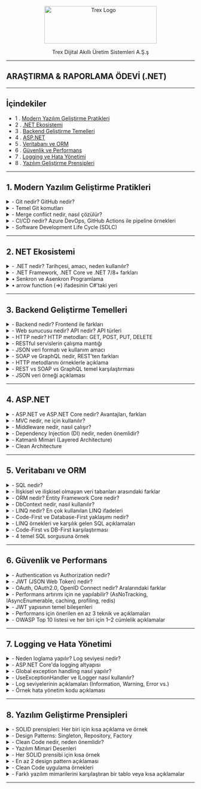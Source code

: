 <p align="center">
<a href="https://trex.com.tr/en/">
<img src="https://trex.com.tr/assets/img/logo.png"
alt="Trex Logo"
width="300" height="100">
</a>

</p>
<p align="center">
Trex Dijital Akıllı Üretim Sistemleri A.Ş.ş
</p>

***
## ARAŞTIRMA & RAPORLAMA ÖDEVİ (.NET)
***
## İçindekiler
- 1 . [Modern Yazılım Geliştirme Pratikleri](#1-modern-yazılım-geliştirme-pratikleri)
- 2 . [.NET Ekosistemi](#2-net-ekosistemi)
- 3 . [Backend Geliştirme Temelleri](#3-backend-geliştirme-temelleri)
- 4 . [ASP.NET](#4-aspnet)
- 5 . [Veritabanı ve ORM](#5-veritabanı-ve-orm)
- 6 . [Güvenlik ve Performans](#6-güvenlik-ve-performans)
- 7 . [Logging ve Hata Yönetimi](#7-logging-ve-hata-yönetimi)
- 8 . [Yazılım Geliştirme Prensipleri](#8-yazılım-geliştirme-prensipleri)
***
<a id="1-modern-yazılım-geliştirme-pratikleri"></a>
## 1. Modern Yazılım Geliştirme Pratikleri 
<details>
<summary>- Git nedir? GitHub nedir?</summary>
     Git, yazılım projelerindeki tüm değişiklikleri kaydedip yönetmeye yarayan bir versiyon kontrol sistemi iken; GitHub, bu Git projelerini internet üzerinde depolamayı, paylaşmayı ve işbirliği yapmayı sağlayan bulut tabanlı bir platformdur.
 	</details>
<details><summary>- Temel Git komutları</summary>

`git init` → Yeni bir Git deposu (proje) başlatır.

`git clone [url]` →  Var olan bir uzak (remote) depoyu bilgisayarına kopyalar.

`git add [dosya]` → Dosyayı bir sonraki commit için hazırlık alanına (staging area) ekler.

`git commit -m "mesaj"` → Hazırlanan değişiklikleri kalıcı olarak kaydeder.

`git push` → Yerel (local) commitleri GitHub gibi uzak depoya gönderir.

`git pull` → Uzak depodaki son değişiklikleri bilgisayarına indirip birleştirir.

`git branch [isim]` → Yeni bir dal (branch) oluşturur.

`git merge [isim]` → Belirtilen dalı (branch) aktif dal ile birleştirir.

</details>
<details><summary>-	Merge conflict nedir, nasıl çözülür?</summary>

* Merge conflict, iki branch'ın 'merge'lenirken bir dosyanın aynı yerinde farklı değişiklikler yapılmış olmasından kaynaklanan 'merge'lenememe durumudur. Git, aynı yerde birbirinden farklı iki değişikliği nasıl ele alması gerektiğini bilemez ve hata verir. Dosyada çakışan bölge(ler),
    * `<<<<<<<HEAD` ve `=======`
* arasında gösterilir. Bu kısımda hangi versiyonun kabul edileceği yazılımcı tarafından manuel şekilde belirlenir ve ancak böyle 'merge' işlemi gerçekleşebilir.

</details>


</details>
<details><summary>-	CI/CD nedir? Azure DevOps, GitHub Actions ile pipeline örnekleri</summary>     

**- CI (Continuous Integration / Sürekli Entegrasyon)**:** Geliştirilen kodun otomatik olarak test edikmesidir , hatanın daha kolay anlaşılmasını sağlar.

**- CD (Continuous Delivery / Deployment / Sürekli Teslimat / Dağıtım):** Bir kod geliştirilirken yayınlanmasını sağlar. Yeni sürümleri daha hızlı yayınlanmasını sağlar.

</details>

<details><summary>-	Software Development Life Cycle (SDLC)</summary> 

 **-Yazılım Geliştirme Yaşam Döngüsü (SDLC)**: Bir yazılım fikirden gerçeğe geçişine kadar geçen süredir.

**o	Aşamalar**
1. Planlama:	Projenin amacı, kapsamı, zaman ve maliyet tahminleri yapılır.
2. Analiz:	Gereksinimler toplanır, sistem gereksinimleri belirlenir (ne yapılacak?).
3. Geliştirme:	Yazılım tasarlanır ve kodlanır.
4. Test:	Yazılım hatalara karşı test edilir, doğruluk ve kalite kontrolü yapılır.
5. Dağıtım:	Testleri geçen ürün üretim ortamına (kullanıcılara) sunulur.
6. Bakım:	Canlı sistemde hata düzeltme, iyileştirme ve güncellemeler yapılır.

**o	Agile/Scrum/Kanban metodolojileri**

 * Agile: Yazılımı küçük parçalara bölerek , hızlı ve esnek şekilde geliştirmeyi amaçlayan yaklaşım.

 * Scrum: Agile içinde, işleri sabit süreli sprint’lere (kısa süreli çalışma periyodu) ayırarak ekip çalışmasını yöneten bir çerçeve.

 * Kanban: İşlerin görsel bir panoda sürekli akışla yönetildiği, esnek bir Agile yöntemi.

</details>

***

## 2. NET Ekosistemi

<details><summary>-	.NET nedir? Tarihçesi, amacı, neden kullanılır?</summary>
     
**- .NET** microsoft tarafından geliştirilen bir yazılım geliştirme platformudur.2002 yılında piyasaya sürülmüştür . Amacı farklı yazılım dillerini bir araya getirerek yazılım geliştirmeyi kolaylaştırmaktır.Web , masaüstü ve mobil uygulamalar gibi çeşitli alanlarda kullanlıabilir.

</details>

<details><summary>-	.NET Framework, .NET Core ve .NET 7/8+ farkları</summary>
     
|Özellik             | .NET Framework | .NET Core             | .NET                  |
|--------------------|----------------|-----------------------|-----------------------|
|Platform            |Windows         |Windows, Linux, macOS  |Windows, Linux, macOS  |
|Açık Kaynak         |Hayır           |Evet                   |Evet                   |
|Performans          |Orta            |Yüksek                 |Çok Yüksek             |
|Modülerlik          |Monolitik       |Modüler                |Modüler                |
|Güncelleme Desteği  |Sınırlı         |Aktif                  |Sürekli                |
|Microservis Desteği |Zayıf           |Güçlü                  |Güçlü                  |
|Bulut Uygulamları   |Kısıtlı         |Uygun                  |Uygun                  |
|Modern API Desteği  |Kısıtlı         |Geniş                  |Geniş                  |
</details>

<details><summary>•	Senkron ve Asenkron Programlama</summary>

**Senkron Programlama:** İşlemler sırasıyla gerçekleşir. Genllikle daha basit ve anlaşılırdır ancak uzun süren işlemlerde kullanıcı deneyimini olumsuz etkileyebilir.

**Asenkron Programlama:** İşlemler aynı anda veya birbirinden bağımsız çalışabilir.Uzun süren işlemler arka planda yürütülürken kullanıcı arayüzü yanıt vermeye devam eder.

- **Anahtar Kavramlar:**
`async` : Bir metodun asenkron olduğunu belirtir , bu metod `await` ile çağırabilir.
`await` : Asenkron bir işlemin tamamlanmasını beklerken kontrolü çağıran metoda geri verir.
`Task` : .NET'te asenkron işlemleri temsil eden bir türdür. Bir işlemin gelecekte tamamlanacağını ifade eder. Örneğin, bir dosya okuma işlemi `Task<string>` dönebilir. `Task nesnesi`, işlem tamamlandığında sonucu sağlar.

</details>
<details><summary>• arrow function (=>) ifadesinin C#’taki yeri</summary>

   C# dilinde `=>` operatörü, lambda ifadelerini tanımlamak için kullanılır. Lambda ifadeleri, isimsiz metodlar oluşturmak için kullanılır ve genellikle kısa, tek satırlık işlemler için tercih edilir.

   `=>` operatörü kullanarak girilen değerin karesini alma, örnek kod:
   
`
Console.Write("Bir sayı girin: ");
int x = Convert.ToInt32(Console.ReadLine());
Func<int, int> kareAl = x => x * x;
Console.WriteLine($"{x} sayısının karesi: {kareAl(x)}");
`

</details>

***
## 3. Backend Geliştirme Temelleri

<details><summary>-	Backend nedir? Frontend ile farkları</summary>

* __Frontend Nedir?__

   Frontend, kullanıcının doğrudan etkileşimde bulunduğu web sitesinin görsel ve işlevsel yüzüdür.

   * __Kapsadığı Teknolojiler__:

     -HTML – Sayfa iskeleti

     -CSS – Stil ve düzen

     -JavaScript – Dinamik etkileşimler


* __Backend Nedir?__

Backend, sistemin sunucu tarafında çalışan, kullanıcının görmediği ama tüm işlevselliği sağlayan kısmıdır.

   * __Kapsadığı Teknolojiler__:

     -Programlama dilleri: Python, PHP, Ruby, Java, C#

     -Veritabanları: MySQL, PostgreSQL, MongoDB
 
     -Frameworkler: Laravel, Django, Spring, ASP.NET


</details>

<details><summary>-	Web sunucusu nedir? API nedir? API türleri</summary>

* __Web Sunucusu Nedir?__
 Web sunucusu, HTTP isteklerini alıp yanıtlayan bir yazılım veya donanım sistemidir. Temel görevi, istemciden (genellikle bir tarayıcıdan) gelen isteğe karşılık olarak web sayfası, veri veya dosya sunmaktır.

 * __Örnek Web Sunucuları__:

    -Apache

    -Nginx

    -Microsoft IIS

* __Görevleri__:

   -İstemciden gelen HTTP/HTTPS isteklerini dinlemek

   -İlgili dosyaları (HTML, CSS, JS) sunmak

   -Dinamik içerik için backend uygulamalarla iletişim kurmak

* __API Nedir?__

 API (Application Programming Interface), iki yazılımın birbiriyle standartlaştırılmış bir şekilde iletişim kurmasını sağlayan arayüzdür. Bir nevi yazılımlar arası “protokol” gibi düşünebilirsin.

 Gerçek Hayat Analojisi: Bir restoranda garson (API), senin siparişini mutfağa (sunucu) iletir ve yemeği sana getirir.

  * __Kullanım Alanları__:

       -Mobil uygulamaların sunucudan veri çekmesi

       -Web sitelerinin harici servislerle (ödeme, harita, hava durumu) entegrasyonu

       -Mikroservis mimarilerinde servisler arası iletişim

Video: [API nedir? ](https://www.youtube.com/watch?v=nXFI5Cd8FZE&list=PLeZr8VTNC1oZpyWb0azboUg01D5_Wr5I_)

</details>

<details><summary>-	HTTP nedir? HTTP metodları: GET, POST, PUT, DELETE</summary>

* __HTTP Nedir?__

HTTP (Hypertext Transfer Protocol), web tarayıcıları ile sunucular arasında veri alışverişini sağlayan bir iletişim protokolüdür. İnternet üzerindeki sayfaların yüklenmesi, veri gönderimi ve alınması gibi işlemler HTTP üzerinden gerçekleşir.

- İstemci (Client): Genellikle bir web tarayıcısıdır.

- Sunucu (Server): İstemciden gelen isteklere yanıt veren sistemdir.

HTTP, metin tabanlı bir protokoldür ve genellikle TCP/IP üzerinden çalışır.

* __HTTP Metodları__

  -HTTP protokolü, istemcinin sunucuya ne tür bir işlem yapmak istediğini   belirtmek için çeşitli metodlar kullanır. En yaygın kullanılan HTTP   metodları şunlardır:

  `GET` : Sunucudan veri almak için kullanılır. Örneğin bir web sayfasını görüntülemek.

  `POST`: Sunucuya veri göndermek için kullanılır. Örneğin bir formu doldurup göndermek.

  `PUT`: Sunucudaki mevcut veriyi güncellemek için kullanılır.

  `DELETE`: Sunucudaki veriyi silmek için kullanılır.

</details>

<details><summary>-	RESTful servislerin çalışma mantığı</summary>

REST (Representational State Transfer), web servislerinin daha basit, ölçeklenebilir ve standartlara uygun şekilde tasarlanmasını sağlayan bir mimari yaklaşımdır. RESTful servisler, HTTP metodlarını kullanarak kaynaklara erişim sağlar.

Kaynak (Resource): Her veri öğesi bir kaynak olarak temsil edilir ve genellikle bir URL ile tanımlanır.

*  __HTTP Metodları ile İşlem__:

   `GET /users` : Tüm kullanıcıları getirir.

   `POST /users` : Yeni bir kullanıcı oluşturur.

   `PUT /users/1` : ID’si 1 olan kullanıcıyı günceller.

   `DELETE /users/1` : ID’si 1 olan kullanıcıyı siler.

* __Stateless (Durumsuzluk)__: Her istekte gerekli tüm bilgiler yer alır; sunucu önceki istekleri hatırlamaz.

* __JSON Formatı__: Veri alışverişi genellikle JSON formatında yapılır.

</details>

<details><summary>-	JSON veri formatı ve kullanım amacı</summary>
JSON Veri Formatı ve Kullanım Amacı

JSON (JavaScript Object Notation), veri yapılarının kolayca okunabilir ve yazılabilir şekilde temsil edilmesini sağlayan hafif bir veri formatıdır. Özellikle web uygulamalarında istemci ile sunucu arasında veri alışverişi için yaygın olarak kullanılır.

Okunabilirlik: İnsanlar tarafından kolayca okunabilir ve anlaşılabilir.

Hafiflik: XML gibi diğer formatlara göre daha az yer kaplar.

Dil Bağımsızlığı: JSON, birçok programlama dili tarafından desteklenir.

Veri Yapısı: Anahtar-değer (key-value) çiftleri ve dizi (array) yapıları içerir.

* __Örnek JSON verisi__:

```
{
  "id": 1,
  "name": "Ali",
  "email": "ali@example..com"
}
```

Bu format sayesinde RESTful servisler, veri alışverişini hızlı ve etkili bir şekilde gerçekleştirebilir.

</details>

<details><summary>-	SOAP ve GraphQL nedir, REST’ten farkları</summary>

* __SOAP (Simple Object Access Protocol)__:

   -XML tabanlı bir protokoldür.

   -Katı kurallara ve standartlara sahiptir.

   -Güvenlik, hata yönetimi ve işlem bütünlüğü gibi konularda daha kapsamlıdır.

   -HTTP dışında SMTP gibi farklı protokoller üzerinden de çalışabilir.

   -Genellikle kurumsal sistemlerde tercih edilir.

* __GraphQL__:

    -Facebook tarafından geliştirilmiş bir sorgulama dilidir.

    -İstemci, tam olarak ihtiyaç duyduğu veriyi tanımlar ve sadece o veri döner.

    -Tek endpoint üzerinden çalışır.

    -JSON formatında veri döner.

    -REST’e göre daha esnek ve verimli veri çekimi sağlar.

* __REST ile Farkları__:

    -SOAP, REST’e göre daha karmaşık ve ağırdır; GraphQL ise daha esnek ve hafiftir.

    -REST çoklu endpoint yapısına sahiptir; GraphQL tek endpoint ile çalışır.

    -REST’te sunucu ne döneceğine karar verir; GraphQL’de istemci belirler.

Her yaklaşımın avantajları ve kullanım alanları farklıdır. REST genellikle basit ve hızlı çözümler için tercih edilirken, SOAP daha güvenli ve kurumsal sistemlerde; GraphQL ise veri esnekliği ve performans gerektiren modern uygulamalarda kullanılır.

</details>

<details><summary>-	HTTP metodlarını örneklerle açıklama</summary>

| Metod   | Amaç | Özellikler | Örnek Kullanım |
|---------|------|------------|----------------|
| **GET** | Sunucudan veri almak | - URL üzerinden parametre gönderilir<br>- Önbelleğe alınabilir<br>- Tarayıcı geçmişinde saklanır | `GET /products?id=15` |
| **POST** | Sunucuya veri göndermek (yeni kaynak oluşturmak) | - Veri gövde (body) içinde gönderilir<br>- Önbelleğe alınmaz<br>- Form gönderimlerinde yaygın | `POST /users` + `{ "name": "Burak" }` |
| **PUT** | Var olan kaynağı tamamen güncellemek veya yoksa oluşturmak | - İdempotent<br>- Tüm veriyi günceller | `PUT /users/5` + `{ "name": "Burak", "age": 30 }` |
| **PATCH** | Kaynağın belirli alanlarını güncellemek | - Kısmi güncelleme<br>- Daha az veri transferi | `PATCH /users/5` + `{ "age": 31 }` |
| **DELETE** | Kaynağı silmek | - Geri dönüşsüz olabilir<br>- Yetkilendirme gerektirir | `DELETE /users/5` |
| **HEAD** | Sadece başlık bilgilerini almak | - Gövde yok<br>- Dosya boyutu, tip gibi bilgileri öğrenmek için | `HEAD /file.zip` |
| **OPTIONS** | Sunucunun desteklediği metodları öğrenmek | - CORS ön kontrol isteklerinde kullanılır | `OPTIONS /users` → `Allow: GET, POST, PUT, DELETE` |


</details>

<details><summary>-	REST vs SOAP vs GraphQL temel karşılaştırması</summary>

| Özellik / Mimari | REST | SOAP | GraphQL |
|------------------|------|------|---------|
| **Tanım** | HTTP üzerinde çalışan, kaynak odaklı mimari stil | XML tabanlı, katı kurallara sahip mesajlaşma protokolü | İstemcinin ihtiyaç duyduğu veriyi tanımlayabildiği sorgu dili |
| **Veri Formatı** | Genellikle JSON (XML, HTML de olabilir) | Sadece XML | JSON (genellikle), tip sistemi ile |
| **Uç Nokta (Endpoint)** | Her kaynak için ayrı endpoint | Tek endpoint olabilir ama işlem bazlı SOAP action’lar | Tek endpoint üzerinden tüm sorgular |
| **Performans** | Basit ve hızlı, ancak fazla veri dönebilir (over-fetching) | XML ve ek protokoller nedeniyle daha yavaş | Gereksiz veri dönmez (over-fetching/under-fetching çözülür) |
| **Güvenlik** | HTTPS + OAuth/JWT gibi standart yöntemler | WS-Security ile mesaj seviyesinde güvenlik | REST’teki yöntemler + sorgu bazlı yetkilendirme |
| **Standartlaşma** | Esnek, resmi standart yok (HTTP kuralları dışında) | Katı standartlar (WSDL, XML Schema) | Şema (schema) ile tip güvenliği, resmi sorgu yapısı |
| **Kullanım Alanı** | Web servisleri, mobil API’ler, mikroservisler | Kurumsal entegrasyonlar, bankacılık, yüksek güvenlik gerektiren sistemler | Modern web ve mobil uygulamalar, veri yoğun istemciler |
| **Avantajlar** | Basit, yaygın, öğrenmesi kolay, esnek | Güvenli, standart, protokol bağımsız | Esnek veri sorgusu, tek endpoint, az veri transferi |
| **Dezavantajlar** | Over-fetching/under-fetching olabilir | Karmaşık, ağır, XML zorunluluğu | Öğrenme eğrisi, caching ve rate limit yönetimi daha karmaşık |


</details>

<details><summary>-	JSON veri örneği açıklaması</summary>

```
{
  "isim": "Burak",
  "yas": 29,
  "ogrenciMi": true,
  "beceriler": ["JavaScript", "Python", "Markdown"],
  "adres": {
    "sehir": "Bursa",
    "ilce": "Nilüfer",
    "postaKodu": 16140
  }
}
```

</details>

***
## 4. ASP.NET

<details><summary>-	ASP.NET ve ASP.NET Core nedir? Avantajları, farkları</summary>

* __ASP.NET Nedir?__

   -Microsoft tarafından geliştirilen, .NET Framework üzerinde çalışan bir web uygulama geliştirme platformudur.

   -Genellikle Windows tabanlı sunucularda çalışır.

   -ASP.NET Web Forms, MVC ve Web API gibi farklı mimari yaklaşımları destekler.

   -Daha eski ve olgun bir teknolojidir; kurumsal projelerde hâlâ yaygın olarak kullanılır.

   * ASP.NET Avantajları:

     -Kurumsal projelerde denenmiş ve test edilmiş.

     -Geniş dokümantasyon ve destek.

     -Windows Server ile tam uyum.

* __ASP.NET Core Nedir?__

   -ASP.NET’in modern, yeniden tasarlanmış versiyonudur.

   -Platform bağımsızdır: Windows, macOS ve Linux üzerinde çalışabilir.

   -.NET Core veya .NET 5+ ile birlikte gelir; açık kaynaklı ve topluluk desteklidir.

   -Modüler, hafif ve yüksek performanslıdır.

   -Bulut ve mikro hizmet mimarileri için optimize edilmiştir.

     * __ASP.NET Core Avantajları__:

       -Yüksek performans ve düşük kaynak tüketimi.

       -Platformlar arası geliştirme imkânı.

       -Modern mimariler (MVC, Razor Pages, Blazor, gRPC) ile uyumlu.
 
       -CI/CD ve container ortamlarıyla kolay entegrasyon.

       -Açık kaynak olduğu için sürekli güncelleniyor.

* [ASPN.NET e başlamak için tıkla](https://dotnet.microsoft.com/en-us/apps/aspnet)

</details>

<details><summary>-	MVC nedir, ne için kullanılır?  </summary>

* __MVC (Model–View–Controller)__, yazılım geliştirmede kullanılan bir mimari desen olup, uygulamayı üç temel bileşene ayırarak daha düzenli, test edilebilir ve sürdürülebilir hale getirir. Senin gibi sistematik düşünen biri için bu yapı, kodun mantıksal bölümlere ayrılması açısından oldukça verimlidir.

|Bileşen|Görevi|
|-------|------|
|Model|Verileri temsil eder. Veritabanı işlemleri, iş mantığı ve veri yönetimi burada yapılır|
|View|Verileri temsil eder. Veritabanı işlemleri, iş mantığı ve veri yönetimi burada yapılır.|
|Controller|Kullanıcıdan gelen istekleri alır, uygun Model’i çağırır ve sonucu View’a iletir.|

- Ne için kullanılır: MVC, web uygulamalarında kodun mantıksal katmanlara ayrılmasını sağlayarak daha düzenli ve test edilebilir bir yapı sunar.

- Nerelerde kullanılır: ASP.NET, Django, Laravel gibi framework’lerde web, mobil ve masaüstü uygulama geliştirmede yaygın olarak kullanılır.
</details>

<details><summary>-	Middleware nedir, nasıl çalışır?</summary>

* __Middleware Nedir?__
 
   -Middleware, bir uygulamanın istek–yanıt döngüsünde araya girerek işlemler yapmasını sağlar.

   -Örneğin: kimlik doğrulama, hata yönetimi, loglama, yönlendirme, önbellekleme gibi görevleri üstlenebilir.

   -Her middleware bileşeni, bir pipeline içinde sırayla çalışır ve isteği bir sonraki bileşene iletir veya durdurabilir.

* __Nasıl Çalışır?__

   -İstek gelir → Middleware bileşeni isteği alır.

   -İşlem yapar → İsteği okur, düzenler veya kontrol eder.

   -Sonraki bileşene iletir → next() fonksiyonu ile zincirdeki bir sonraki middleware’e geçilir.

   -Yanıt döner → Middleware, yanıt üzerinde işlem yapabilir veya doğrudan döndürebilir.

* __Örnek Senaryo:__
```
app.Use(async (context, next) =>
{
    Console.WriteLine("İstek alındı: " + context.Request.Path);
    await next.Invoke(); // Sonraki middleware'e geç
    Console.WriteLine("Yanıt gönderiliyor.");
});
```
   -Bu örnekte, gelen isteği loglayan bir middleware tanımlanmış. next.Invoke() çağrısı ile zincirdeki bir sonraki middleware çalıştırılıyor, ardından yanıt sürecinde işlem yapılabiliyor.
</details>

<details><summary>-	Dependency Injection (DI) nedir, neden önemlidir?</summary>

* __DI Nedir?__

   -Dependency Injection (DI), yazılım geliştirmede bir sınıfın ihtiyaç duyduğu nesneleri kendisi oluşturmak yerine dışarıdan almasını sağlayan bir tasarım desenidir. Bu yaklaşım, kodun daha modüler, test edilebilir ve bakımı kolay olmasını sağlar.

   -Bir sınıfın bağımlı olduğu diğer sınıfları doğrudan oluşturmak yerine, bu bağımlılıkların enjekte edilmesi prensibine dayanır.

   -Örneğin bir OrderService sınıfı, EmailSender gibi bir servise ihtiyaç duyuyorsa, onu new ile oluşturmak yerine dışarıdan alır.

```
public class OrderService
{
    private readonly IEmailSender _emailSender;

    public OrderService(IEmailSender emailSender)
    {
        _emailSender = emailSender;
    }
}
```
   -Bu örnekte OrderService, IEmailSender bağımlılığını dışarıdan alır—yani bağımlılık enjekte edilir.

   * __Neden Önemlidir?__

     -Gevşek bağlılık (Loose Coupling): Sınıflar birbirine sıkı sıkıya bağlı olmaz, böylece bir bileşen değiştiğinde diğerleri etkilenmez.

     -Test kolaylığı: Mock veya sahte nesnelerle birim testler kolayca yazılabilir.

     -Yeniden kullanılabilirlik: Aynı sınıf farklı bağımlılıklarla tekrar kullanılabilir.

     -Bakım kolaylığı: Bağımlılıklar merkezi olarak yönetildiği için sistemin bakımı daha kolay ve güvenlidir.

</details>

<details><summary>-	Katmanlı Mimari (Layered Architecture)</summary>

Katmanlı mimari, yazılım projelerinde sistemsel karmaşıklığı azaltmak, sürdürülebilirliği artırmak ve geliştirme sürecini modülerleştirmek için kullanılan bir yapılandırma yaklaşımıdır. Senin gibi optimizasyon ve sistem tasarımına meraklı biri için bu mimari, hem mantıksal ayrım hem de test edilebilirlik açısından oldukça güçlü bir temel sunar.

* __Katmanlar__: Presentation – Business – Data Access

|Katman|Görevi|
|------|------|
|__Presentation__|Kullanıcı arayüzü içerir.Kullanıcaıdan veri alır ve sonuçları gösterir.|
|__Business__|İş kurallarını vve uygulama mantığını barındırır.Veriyi işler , doğrular.|
|__Data Access__|Veritabanı işlemlerini yürütür. ORM veya SQL ile veri okuma/yazma yapar.|

* __Service & Repository Pattern__ , özellikle Business ve Data Access katmanları arasındaki iletişimi daha da soyutlamak için kullanılır:

   *  __Repository Pattern__ , iş mantığını kontrol eden ve dış katmanlarla  veri erişimini soyutlayan bir ara katmandır.

   *  __Repository Pattern__ , veri tabanı işlemlerini merkezi bir yapı altında toplayarak veri erişimini soyutlar ve test edilebilir hale getirir.

</details>

<details><summary>-	Clean Architecture</summary>

* __Clean Architecture__, bağımlılıkların merkeze doğru değil, merkezden dışa doğru akmasını sağlayan bir yapı kurar. Yani iş mantığı en içte, dış dünya ile ilgili detaylar en dışta yer alır.

| Katman |Göre | Bağımlılık İlişkisi     |
|----------------|----------|------|
| **Domain**| Çekirdek iş kuralları, entity’ler, value object’ler, domain event’ler. Framework veya veri tabanı bağımlılığı yoktur. | Hiçbir katmana bağımlı değil.|
| **Application**| Use case’ler, servisler, CQRS komut/sorgu mantığı, validasyonlar. Domain’i kullanır, dış katmanlara bağımlı değildir. | Sadece Domain’e bağımlı.|
| **Infrastructure** | Veri tabanı erişimi (EF Core, Dapper), e-posta servisleri, dosya sistemi, dış API entegrasyonları. Application’daki arayüzleri implemente eder. | Application ve Domain’e bağımlı olabilir. |
| **API (Presentation)** | Kullanıcıya veya istemciye açılan uç noktalar (Controller’lar, View’lar, gRPC servisleri). HTTP isteklerini alır, Application katmanındaki use case’leri çağırır. | Application’a bağımlı.  |

* __Bağımlılıkların Dışa Akması İlkesi (Dependency Rule)__
   *__Kural__: İç katmanlar (Domain, Application) dış katmanlardan haberdar olmaz.

   *Bağımlılıklar hep dıştan içe doğru tanımlanır.

* __Örneğin__:

   -Domain, veri tabanı teknolojisini bilmez.

   -Application, hangi ORM kullanıldığını bilmez; sadece interface’leri bilir.

   -Infrastructure, Application’daki interface’leri implemente ederek veri tabanı veya servis erişimini sağlar.

* __Avantajı__: Teknoloji veya altyapı değiştiğinde (ör. EF Core → Dapper), iş mantığına dokunmadan sadece Infrastructure katmanını değiştirirsin.

* __Küçük Bir Akış Örneği__

   __-API__ → Kullanıcıdan “Sipariş Oluştur” isteği gelir.

   __-Application__ → CreateOrderHandler çalışır, Domain kurallarını uygular.

   __-Domain__ → Order entity’si iş kurallarına göre oluşturulur.

   __-Infrastructure__ → OrderRepository ile veritabanına kaydedilir.

</details>

***
## 5. Veritabanı ve ORM

<details><summary>-	SQL nedir? </summary>

* SQL (Structured Query Language), Yapılandırılmış Sorgu Dili anlamına gelir ve ilişkisel veritabanlarıyla etkileşim kurmak için kullanılan standart bir dildir2. Teknik olarak bir programlama dili değil, ancak veri tabanı işlemleri için oldukça güçlü bir sorgulama aracıdır.

* __SQL Ne İşe Yarar?__

    -__Veri ekleme:__ Yeni kayıtlar oluşturmak (`INSERT`)    

    -__Veri sorgulama:__ Belirli kriterlere göre veri çekmek (`SELECT`)

    -__Veri güncelleme:__ Mevcut kayıtları değiştirmek (`UPDATE`)

    -__Veri silme:__ Kayıtları kaldırmak (`DELETE`)

    -__Veritabanı ve tablo oluşturma:__ Yapıyı tanımlamak (`CREATE`)

    -__Yetkilendirme:__ Kim neye erişebilir, bunu belirlemek (`GRANT`, `REVOKE`)

* SQL’in Temel Bileşenleri
    -__Tablolar:__ Veriler satır ve sütunlar halinde tutulur.

    -__Sorgular:__ Veritabanına ne yapılacağını söyleyen komutlardır.

    -__İlişkiler:__ Tablolar arasında bağlantılar kurarak veri bütünlüğü sağlanır.

* __Kısa Tarihçesi__
    -1970’lerde IBM tarafından geliştirildi.

    -Başlangıçta SEQUEL olarak adlandırıldı, sonra SQL olarak kısaltıldı.

    -Oracle, SQL kullanan ilk ticari veritabanı sistemlerinden biri oldu.

* __Nerelerde Kullanılır?__
    -Web geliştirme (örneğin PHP + MySQL)

    -Veri analizi ve raporlama

    -Uygulama geliştirme

    -Büyük veri sistemleri ve veri ambarları

</details>

<details><summary>-	İlişkisel ve ilişkisel olmayan veri tabanları arasındaki farklar</summary>

* __Yapısal Farklar__

| Özellik            | İlişkisel Veritabanı (SQL)          | İlişkisel Olmayan Veritabanı (NoSQL)         |
|--------------------|-------------------------------------|----------------------------------------------|
| Veri Yapısı        | Satır-sütun tabanlı tablolar        | Belge, anahtar-değer, grafik, sütun tabanlı  |
| Şema (Schema)      | Katı ve önceden tanımlanmış         | Esnek ve dinamik                             |
| İlişkiler          | JOIN ile güçlü bağlantılar          | Genellikle ilişkisiz, referanslarla bağlanır |
| Sorgulama Dili     | SQL                                 | JSON tabanlı sorgular veya özel API’ler      |

* __Performans ve Ölçeklenebilirlik__

| Özellik             | SQL                                  | NoSQL                                            |
|---------------------|--------------------------------------|--------------------------------------------------|
| Dikey Ölçeklenme    | Genellikle tercih edilir             | Yatay ölçeklenme için daha uygundur              |
| Veri Tutarlılığı    | ACID kurallarına sıkı bağlılık       | Eventual consistency (sonradan tutarlılık)       |
| Hızlı Okuma/Yazma   | Karmaşık sorgularda güçlü            | Büyük veri ve gerçek zamanlı uygulamalarda hızlı |

* __Kullanım Senaryoları__

| Senaryo                    | SQL Tercihi                          | NoSQL Tercihi                               |
|----------------------------|--------------------------------------|---------------------------------------------|
| Finansal sistemler         | ✅ Veri tutarlılığı kritik           | ❌                                         |
| Sosyal medya uygulamaları  | ❌                                   | ✅ Gerçek zamanlı veri akışı               |
| E-ticaret ürün katalogları | ✅ Ürün, sipariş, müşteri ilişkileri | ✅ Dinamik ürün özellikleri                |
| IoT ve büyük veri analizi  | ❌                                   | ✅ Yüksek hacimli, yapılandırılmamış veri  |

* __Örnek Veritabanları__

    -SQL tabanlı: MySQL, PostgreSQL, Oracle, Microsoft SQL Server

    -NoSQL tabanlı: MongoDB (belge), Redis (anahtar-değer), Cassandra (sütun), Neo4j (graf)


* __Hangi Durumda Hangisi?__

    -Veri bütünlüğü ve karmaşık ilişkiler gerekiyorsa → SQL

    -Esneklik, hız ve ölçeklenebilirlik gerekiyorsa → NoSQL

</details>

<details><summary>-	ORM nedir? Entity Framework Core nedir?</summary>

* __ORM (Object-Relational Mapping)__, yani Nesne-İlişkisel Eşleme, nesne yönelimli programlama ile ilişkisel veritabanları arasında bir köprü kurar. Amaç, veritabanı tablolarını doğrudan sınıflar ve nesneler gibi kullanabilmektir.

* __Avantajları:__
    -SQL yazmadan veri işlemleri yapılabilir.

    -Kod daha okunabilir ve sürdürülebilir hale gelir.

    -Veritabanı bağımlılığı azalır.

    -Veri tutarlılığı ve tip güvenliği artar.

```

public class Product {
    public int Id { get; set; }
    public string Name { get; set; }
}


```

* __Entity Framework Core Nedir?__

    Entity Framework Core (EF Core), Microsoft’un .NET platformu için geliştirdiği modern bir ORM aracıdır. EF Core, veritabanı işlemlerini C# kodu üzerinden yönetmeni sağlar.

* __Temel Özellikleri:__

    -.NET 5/6/7+ ile uyumlu, çapraz platform desteği (Windows, Linux, macOS).

    -SQL Server, PostgreSQL, MySQL, SQLite gibi birçok veritabanını destekler.

    -LINQ ile güçlü ve tip güvenli sorgulama.

    -Migration sistemi ile veritabanı evrimini yönetme.

    -Code-First ve Database-First yaklaşımlarını destekler.

* __Kullanım Yaklaşımları:__

    - __Code-First__ : Önce C# sınıfları yazılır, EF veritabanını otomatik oluşturur.

    - __Database-First__ :	Mevcut veritabanından sınıflar otomatik olarak üretilir.

* __Migration Örneği:__

```

dotnet ef migrations add InitialCreate
dotnet ef database update

```

 -Bu komutlar, EF Core’un veritabanı şemasını oluşturmasını ve güncellemesini sağlar.

</details>

<details><summary>-	DbContext nedir, nasıl kullanılır?</summary>

* DbContext, Entity Framework Core’un kalbidir diyebiliriz. Veritabanı ile uygulaman arasındaki tüm etkileşimi yöneten sınıftır. Hem Unit of Work hem de Repository desenlerini içinde barındırır, yani veriyi takip eder, değişiklikleri yönetir ve sorguları çalıştırır.

* DbContext, EF Core’un veritabanı işlemlerini yönettiği temel sınıftır. Şu işleri yapar:

    -Veritabanı bağlantısını yönetir.

    -Entity’leri (sınıfları) veritabanı tablolarına eşler.

    -LINQ sorgularını SQL’e çevirir.

    -Değişiklikleri takip eder ve SaveChanges() ile uygular.

    -Migration ve schema yönetimini destekler.


  

</details>

<details><summary>-	LINQ nedir? En çok kullanılan LINQ ifadeleri</summary>

* LINQ (Language Integrated Query), C# ve .NET ekosisteminde farklı veri kaynakları üzerinde SQL benzeri sorgular yazmamızı sağlayan güçlü bir sorgulama teknolojisidir2. Avantajı, sorguların doğrudan C# koduna entegre olması, tip güvenliği sağlaması ve farklı veri kaynakları (koleksiyonlar, veritabanları, XML, JSON vb.) üzerinde tek bir sözdizimi ile çalışabilmesidir.

* __En Çok Kullanılan LINQ İfadeleri__

**Where** – Filtreleme yapar  
`var sonuc = list.Where(x => x.Yas > 18);`

**Select** – Veri projeksiyonu (alan seçme/dönüştürme)  
`var isimler = list.Select(x => x.Ad);`

**OrderBy** – Artan sıralama  
`var sirali = list.OrderBy(x => x.Yas);`

**OrderByDescending** – Azalan sıralama  
`var sirali = list.OrderByDescending(x => x.Yas);`

**GroupBy** – Gruplama  
`var gruplar = list.GroupBy(x => x.Sehir);`

**Join** – İki koleksiyonu birleştirme  
`var sonuc = list1.Join(list2, a => a.Id, b => b.Id, (a,b) => new {...});`

**First / FirstOrDefault** – İlk elemanı getirir  
`var ilk = list.FirstOrDefault();`

**Any** – Koşula uyan eleman var mı kontrolü  
`bool varMi = list.Any(x => x.Yas > 30);`

**All** – Tüm elemanlar koşulu sağlıyor mu  
`bool hepsi = list.All(x => x.Aktif);`

**Count** – Eleman sayısı  
`int adet = list.Count();`

**Distinct** – Tekrarlı kayıtları kaldırır  
`var farkli = list.Distinct();`

**Take / Skip** – İlk N elemanı al / ilk N elemanı atla  
`var ilk5 = list.Take(5);`


</details>

<details><summary>-	Code-First ve Database-First yaklaşımı nedir?</summary>

* __Code-First Yaklaşımı__

Bu yaklaşımda önce kod yazılır, ardından bu koddan veritabanı otomatik olarak oluşturulur.

   * __Özellikleri__
       - Sınıflar (class) ve özellikler (property) üzerinden veritabanı şeması tanımlanır.
       - Migration (göç) sistemiyle veritabanı güncellemeleri yönetilir.
       - Özellikle test odaklı ve hızlı prototipleme için idealdir.

   * __Avantajları__
       - Kod odaklı geliştirme sağlar, veritabanı bağımlılığı azalır.
       - Versiyon kontrolü kolaydır (migration dosyaları sayesinde).
       - Farklı veritabanlarına geçiş daha esnektir.

   * __Dezavantajları__
       - Büyük ekiplerde şema değişiklikleri karmaşık hale gelebilir.
       - Mevcut bir veritabanı varsa uyum sağlamak zor olabilir.

---

* __Database-First Yaklaşımı__

Bu yaklaşımda önce veritabanı tasarlanır, ardından bu şemaya uygun kodlar otomatik olarak üretilir.

   *  __Özellikleri__
       - Var olan bir veritabanı üzerinden Entity sınıfları oluşturulur.
       - Visual Studio gibi araçlar .edmx dosyası ile modelleme yapar.

   * __Avantajları__
       - Mevcut veritabanlarıyla çalışmak için idealdir.
       - Karmaşık ilişkiler ve büyük veri yapıları daha rahat yönetilir.
       - GUI üzerinden görsel modelleme yapılabilir.

   * __Dezavantajları__
       - Kod üzerinde esneklik daha azdır.
       - Kodun veritabanına bağımlılığı artar.
       - Sürüm kontrolü ve migration yönetimi daha zordur.


</details>

<details><summary>-	LINQ örnekleri ve karşılık gelen SQL açıklamaları</summary>

Aşağıda yaygın LINQ sorguları ve bunların SQL karşılıkları örneklenmiştir:

**1. Filtreleme (Where)**
```csharp
var result = db.Users.Where(u => u.Age > 18);
```
**SQL Karşılığı:**
```sql
SELECT * FROM Users WHERE Age > 18;
```

**2. Sıralama (OrderBy)**
```csharp
var result = db.Products.OrderBy(p => p.Price);
```
**SQL Karşılığı:**
```sql
SELECT * FROM Products ORDER BY Price ASC;
```

**3. Alan Seçimi (Select)**
```csharp
var result = db.Users.Select(u => u.Name);
```
**SQL Karşılığı:**
```sql
SELECT Name FROM Users;
```

**4. Gruplama (GroupBy)**
```csharp
var result = db.Orders.GroupBy(o => o.CustomerId);
```
**SQL Karşılığı:**
```sql
SELECT CustomerId, COUNT(*) FROM Orders GROUP BY CustomerId;
```

**5. Birleştirme (Join)**
```csharp
var result = db.Orders.Join(db.Customers,
   o => o.CustomerId,
   c => c.Id,
   (o, c) => new { o.Id, c.Name });
```
**SQL Karşılığı:**
```sql
SELECT o.Id, c.Name
FROM Orders o
INNER JOIN Customers c ON o.CustomerId = c.Id;
```

**6. İlk Eleman (FirstOrDefault)**
```csharp
var result = db.Users.FirstOrDefault(u => u.Email == "test@example.com");
```
**SQL Karşılığı:**
```sql
SELECT TOP 1 * FROM Users WHERE Email = 'test@example.com';
```

</details>
<details><summary>- Code-First vs DB-First karşılaştırması</summary>

| Özellik | Code-First | Database-First |
|---|---|---|
| **Başlangıç Noktası** | Kod (C# sınıfları) | Veritabanı şeması |
| **Kontrol** | Geliştirici odaklı | Veritabanı odaklı |
| **Esneklik** | Yüksek (kodda değişiklik kolay) | Düşük (şema değişikliği daha zor) |
| **Versiyon Kontrolü** | Kolay (Migration dosyaları ile) | Zor (Veritabanı script'leri ile) |
| **Mevcut Veritabanı** | Uyum sağlamak zor olabilir | İdealdir |
| **Hızlı Geliştirme** | Evet, prototipleme için uygun | Hayır, önce veritabanı tasarımı gerekir |
| **İdeal Kullanım** | Yeni projeler, Agile metodolojiler | Mevcut veritabanları, kurumsal sistemler |

</details>
<details><summary>-	4 temel SQL sorgusuna örnek</summary>

**1. Veri Ekleme (INSERT)**
Yeni bir kullanıcı ekler.
```sql
INSERT INTO Users (Name, Email) VALUES ('Ali Veli', 'ali.veli@example.com');
```

**2. Veri Sorgulama (SELECT)**
Tüm kullanıcıları listeler.
```sql
SELECT * FROM Users;
```

**3. Veri Güncelleme (UPDATE)**
ID'si 1 olan kullanıcının e-posta adresini günceller.
```sql
UPDATE Users SET Email = 'yeni.email@example.com' WHERE Id = 1;
```

**4. Veri Silme (DELETE)**
ID'si 1 olan kullanıcıyı siler.
```sql
DELETE FROM Users WHERE Id = 1;
```

</details>

</details>

***
## 6. Güvenlik ve Performans

<details><summary>-	Authentication vs Authorization nedir?</summary>

*   **Authentication (Kimlik Doğrulama):** "Sen kimsin?" sorusunun cevabıdır. Bir kullanıcının kimliğini (genellikle kullanıcı adı ve şifre ile) doğrulama işlemidir. Başarılı olursa, sistem kullanıcıyı tanır.

*   **Authorization (Yetkilendirme):** "Ne yapabilirsin?" sorusunun cevabıdır. Kimliği doğrulanmış bir kullanıcının hangi kaynaklara erişebileceğini veya hangi işlemleri yapabileceğini belirleyen kurallar bütünüdür.

| Özellik | Authentication | Authorization |
|---|---|---|
| **Amaç** | Kimliği doğrulamak | İzinleri kontrol etmek |
| **Süreç** | Kullanıcı kimlik bilgilerini sunar | Sistem, kullanıcının rolüne/izinlerine göre erişimi belirler |
| **Örnek** | Bir siteye giriş yapmak | Giriş yaptıktan sonra sadece admin panelini görebilmek |

</details>

<details><summary>-	JWT (JSON Web Token) nedir?</summary>

*   **JWT (JSON Web Token)**, iki taraf arasında (genellikle istemci ve sunucu) bilgiyi JSON formatında güvenli bir şekilde aktarmak için kullanılan kompakt ve kendi kendine yeten bir standarttır.
*   Genellikle kimlik doğrulama ve yetkilendirme süreçlerinde kullanılır. Kullanıcı giriş yaptığında sunucu bir JWT oluşturur, imzalar ve istemciye gönderir. İstemci, sonraki her istekte bu token'ı sunucuya göndererek kimliğini kanıtlar.
*   Sunucu, token'ın imzasını doğrulayarak geçerliliğini kontrol eder ve veritabanına tekrar tekrar sormak zorunda kalmaz. Bu, sistemleri daha verimli ve durumsuz (stateless) hale getirir.

</details>

<details><summary>-	OAuth, OAuth2.0, OpenID Connect nedir? Aralarındaki farklar</summary>

*   **OAuth (Open Authorization):** Bir kullanıcının, şifresini paylaşmadan, bir uygulamaya başka bir servisteki (ör. Google, Facebook) kaynaklarına sınırlı erişim izni vermesini sağlayan bir **yetkilendirme** protokolüdür. "Bu uygulama benim adıma Google Drive'daki dosyalarıma erişebilir" iznini verir.

*   **OAuth 2.0:** OAuth'un daha basit, esnek ve modern versiyonudur. Web, mobil ve masaüstü uygulamaları için farklı akışlar (flows) tanımlar. Günümüzde standart olarak kullanılır.

*   **OpenID Connect (OIDC):** OAuth 2.0 üzerine inşa edilmiş bir **kimlik doğrulama** katmanıdır. OAuth 2.0 sadece yetkilendirme yaparken, OIDC "kullanıcının kim olduğu" bilgisini de sağlar. Kullanıcı "Google ile Giriş Yap" dediğinde, uygulama OIDC sayesinde kullanıcının temel profil bilgilerini (ID, isim, e-posta) güvenli bir şekilde alır.

*   **Temel Fark:**
   *   **OAuth 2.0 → Yetkilendirme:** "Ne yapabilirsin?"
   *   **OpenID Connect → Kimlik Doğrulama:** "Sen kimsin?"

</details>

<details><summary>-	Performans artırımı için ne yapılabilir? (AsNoTracking, IAsyncEnumerable, caching, profiling, redis)</summary>

*   **AsNoTracking():** Entity Framework Core'da, sadece veri okuma amaçlı sorgularda kullanılır. EF Core'un değişiklikleri izlemesini (change tracking) devre dışı bırakarak sorguları hızlandırır ve bellek kullanımını azaltır.
*   **IAsyncEnumerable:** Büyük veri setlerini işlerken tüm veriyi belleğe yüklemek yerine, veriyi akış (stream) halinde asenkron olarak işlemeyi sağlar. Bu, bellek tüketimini ciddi ölçüde düşürür.
*   **Caching (Önbellekleme):** Sık erişilen ve nadiren değişen verileri bellekte (In-Memory Cache) veya Redis gibi hızlı bir depoda saklayarak veritabanı yükünü azaltır.
*   **Profiling:** Uygulamanın performansını analiz etmek için kullanılan bir tekniktir. Hangi kod parçalarının yavaş çalıştığını, nerede bellek sızıntısı olduğunu veya hangi veritabanı sorgularının verimsiz olduğunu tespit etmeyi sağlar.
*   **Redis:** Hızlı, anahtar-değer (key-value) tabanlı bir In-Memory veritabanıdır. Genellikle caching, oturum yönetimi (session management) ve mesaj kuyrukları (message queue) için kullanılır.

</details>

<details><summary>-	JWT yapısının temel bileşenleri</summary>

Bir JWT, `.` ile ayrılmış üç bölümden oluşur: **Header**, **Payload** ve **Signature**.

`aaaaaa.bbbbbb.cccccc`

1.  **Header (Başlık):**
   *   Token'ın tipini (`typ`: "JWT") ve kullanılan imzalama algoritmasını (`alg`: "HS256" gibi) içerir.
   *   Base64Url formatında kodlanır.
   *   Örnek: `{"alg": "HS256", "typ": "JWT"}`

2.  **Payload (Veri Yükü):**
   *   Token ile taşınacak olan verileri (claims) içerir. Kullanıcı ID'si, rolü, token'ın geçerlilik süresi gibi bilgiler burada yer alır.
   *   Base64Url formatında kodlanır.
   *   Örnek: `{"sub": "12345", "name": "Burak", "role": "Admin", "exp": 1672531199}`

3.  **Signature (İmza):**
   *   Token'ın bütünlüğünü ve güvenliğini sağlar. Kodlanmış Header ve Payload, gizli bir anahtar (secret key) ile birleştirilerek belirtilen algoritma ile imzalanır.
   *   Sunucu, bu imza sayesinde token'ın yolda değiştirilip değiştirilmediğini anlar.

</details>

<details><summary>-	Performans için önerilen en az 3 teknik ve açıklamaları</summary>

1.  **Caching (Önbellekleme):** Sık erişilen ancak nadiren değişen verileri (örneğin, ürün kategorileri, ayarlar) veritabanından tekrar tekrar çekmek yerine Redis veya MemoryCache gibi hızlı bir depoda saklamaktır. Bu, veritabanı yükünü azaltır ve yanıt sürelerini önemli ölçüde iyileştirir.
2.  **Asenkron Programlama (Async/Await):** Veritabanı sorguları, dosya işlemleri veya ağ istekleri gibi G/Ç (I/O) bağımlı operasyonları asenkron yaparak uygulamanın ana thread'ini bloke etmeyi önler. Bu sayede uygulama, işlem tamamlanana kadar başka istekleri de yanıtlayabilir ve genel verimlilik artar.
3.  **Veritabanı Sorgularını Optimize Etme:**
   *   **`AsNoTracking()` Kullanımı:** Sadece veri listeleme amaçlı sorgularda EF Core'un değişiklik izleme mekanizmasını kapatarak performansı artırır.
   *   **Doğru İndeksleme (Indexing):** Tablolarda sıkça sorgulanan sütunlara indeks ekleyerek `WHERE`, `JOIN` ve `ORDER BY` gibi operasyonları hızlandırır.
   *   **Gereksiz Veri Çekmemek (`Select`):** `SELECT *` yerine sadece ihtiyaç duyulan sütunları çekmek, ağ trafiğini ve bellek kullanımını azaltır.

</details>

<details><summary>-	OWASP Top 10 listesi ve her biri için 1–2 cümlelik açıklamalar</summary>

OWASP Top 10, web uygulamalarındaki en kritik güvenlik risklerini belirten bir listedir. 2021 listesi ve kısa açıklamaları:

1.  **A01: Broken Access Control (Bozuk Erişim Kontrolü):** Kullanıcıların yetkileri dışındaki verilere veya işlevlere erişebilmesidir. Örneğin, normal bir kullanıcının URL'yi değiştirerek admin paneline ulaşması.
2.  **A02: Cryptographic Failures (Kriptografik Hatalar):** Hassas verilerin (şifreler, kredi kartı bilgileri) zayıf algoritmalarla veya hiç şifrelenmeden saklanması/iletilmesidir.
3.  **A03: Injection (Enjeksiyon):** Güvenilmeyen kullanıcı girdilerinin, SQL, NoSQL veya komut satırı gibi yerlerde sorgunun bir parçası olarak çalıştırılmasıdır. En bilineni SQL Injection'dır.
4.  **A04: Insecure Design (Güvensiz Tasarım):** Uygulamanın temel mimarisinde veya tasarımında güvenlik prensiplerinin göz ardı edilmesidir. Bu, sonradan düzeltilmesi zor zafiyetlere yol açar.
5.  **A05: Security Misconfiguration (Güvenlik Yanlış Yapılandırması):** Sunucu, framework veya veritabanı ayarlarının varsayılan veya güvensiz şekilde bırakılmasıdır. Örneğin, hata mesajlarının detaylı bilgi sızdırması.
6.  **A06: Vulnerable and Outdated Components (Zafiyetli ve Güncel Olmayan Bileşenler):**
Kullanılan kütüphane veya framework'lerin güncel olmayan ve bilinen güvenlik zafiyetleri içeren versiyonlarını kullanmaktır.
7.  **A07: Identification and Authentication Failures (Kimlik Tanıma ve Doğrulama Hataları):** Zayıf parola politikaları, oturum yönetimindeki hatalar veya çok faktörlü kimlik doğrulamanın eksikliği gibi zafiyetlerdir.
8.  **A08: Software and Data Integrity Failures (Yazılım ve Veri Bütünlüğü Hataları):** Yazılım güncellemelerinin veya CI/CD pipeline'larının güvenliğinin sağlanmaması sonucu kodun veya verinin manipüle edilmesidir.
9.  **A09: Security Logging and Monitoring Failures (Güvenlik Kayıt ve İzleme Hataları):** Saldırı girişimlerinin veya şüpheli aktivitelerin yeterince kayıt altına alınmaması ve izlenmemesidir.
10. **A10: Server-Side Request Forgery (SSRF - Sunucu Taraflı İstek Sahteciliği):** Saldırganın, sunucunun kendisi adına başka sistemlere (genellikle iç ağdaki) istekler yapmasını sağlamasıdır.

</details>

***
## 7. Logging ve Hata Yönetimi

<details><summary>-	Neden loglama yapılır? Log seviyesi nedir?</summary>

*   **Neden Loglama Yapılır?**
   *   **Hata Tespiti:** Uygulamada oluşan hataların nedenini ve kaynağını bulmak için.
   *   **Performans İzleme:** Hangi işlemlerin ne kadar sürdüğünü analiz etmek için.
   *   **Güvenlik Denetimi:** Kimin, ne zaman, ne yaptığını takip etmek ve şüpheli aktiviteleri tespit etmek için.
   *   **Kullanıcı Davranış Analizi:** Kullanıcıların uygulamayı nasıl kullandığını anlamak için.

*   **Log Seviyesi Nedir?**
   *   Bir log kaydının önem derecesini belirten bir kategoridir. Bu seviyeler, logları filtrelemeyi ve sadece istenen önemdeki mesajları görmeyi sağlar. Yaygın seviyeler: `Trace`, `Debug`, `Information`, `Warning`, `Error`, `Critical`.

</details>

<details><summary>-	ASP.NET Core'da logging altyapısı</summary>

*   ASP.NET Core, `Microsoft.Extensions.Logging` kütüphanesi aracılığıyla yerleşik ve genişletilebilir bir loglama altyapısı sunar.
*   **`ILogger<T>` Arayüzü:** Loglama işlemleri, Dependency Injection ile alınan `ILogger<T>` nesnesi üzerinden yapılır. `T`, loglamanın yapıldığı sınıfı temsil eder.
*   **Log Sağlayıcıları (Providers):** Logların nereye yazılacağını belirler. Varsayılan olarak Console, Debug, EventSource gibi sağlayıcılar gelir. Serilog, NLog gibi üçüncü parti sağlayıcılar da kolayca entegre edilebilir.
*   **Yapılandırma:** `appsettings.json` dosyası üzerinden hangi log seviyelerinin hangi kaynaklar için aktif olacağı kolayca yapılandırılabilir.

</details>

<details><summary>-	Global exception handling nasıl yapılır?</summary>

*   Global exception handling (merkezi hata yönetimi), uygulama genelinde yakalanmamış tüm istisnaları (unhandled exceptions) tek bir yerden yönetmek için kullanılır.
*   Bu, ASP.NET Core'da bir **Middleware** kullanılarak yapılır. `Program.cs` (veya `Startup.cs`) dosyasında `app.UseExceptionHandler()` middleware'i pipeline'a eklenir.
*   Bu middleware, bir hata oluştuğunda isteği belirtilen bir hata endpoint'ine yönlendirir. Bu endpoint, kullanıcıya standart bir hata mesajı dönerken, hatanın detaylarını loglayabilir. Bu sayede `try-catch` bloklarından kaçan hatalar bile kontrol altına alınır.

</details>

<details><summary>-	UseExceptionHandler ve ILogger nasıl kullanılır?</summary>

1.  **`UseExceptionHandler` Kullanımı:** `Program.cs` dosyasında, pipeline'ın en başına yakın bir yere eklenir.
   ```csharp
   // Program.cs
   var app = builder.Build();

   if (app.Environment.IsDevelopment())
   {
      app.UseDeveloperExceptionPage(); // Geliştirme ortamında detaylı hata sayfası
   }
   else
   {
      app.UseExceptionHandler("/Error"); // Üretim ortamında merkezi hata yönetimi
      app.UseHsts();
   }
   // ... diğer middleware'ler
   app.Run();
   ```
   `/Error` endpoint'i, hatayı işleyecek olan Razor Page veya Controller'ı temsil eder.

2.  **`ILogger` Kullanımı:** Bir servis veya controller içinde Dependency Injection ile talep edilir ve hata yakalandığında kullanılır.
   ```csharp
   public class MyController : ControllerBase
   {
      private readonly ILogger<MyController> _logger;

      public MyController(ILogger<MyController> logger)
      {
         _logger = logger;
      }

      [HttpGet]
      public IActionResult Get()
      {
         try
         {
            throw new InvalidOperationException("Bu bir test hatası!");
         }
         catch (Exception ex)
         {
            _logger.LogError(ex, "Get metodunda bir hata oluştu.");
            return StatusCode(500, "Sunucuda bir hata oluştu.");
         }
      }
   }
   ```

</details>

<details><summary>-	Log seviyelerinin açıklamaları (Information, Warning, Error vs.)</summary>

| Seviye | Açıklama | Örnek Kullanım |
|---|---|---|
| **Trace** | En detaylı log seviyesi. Kod akışını adım adım izlemek için kullanılır. Genellikle sadece geliştirme sırasında aktiftir. | `Metoda girildi. Parametre: x=5` |
| **Debug** | Geliştirme ve hata ayıklama sırasında faydalı olan bilgiler. | `Veritabanı sorgusu oluşturuldu: SELECT * FROM ...` |
| **Information** | Uygulamanın genel akışını gösteren bilgilendirici mesajlar. | `Kullanıcı girişi başarılı. UserID: 123` |
| **Warning** | Beklenmedik veya anormal ancak uygulamanın çalışmasını engellemeyen durumlar. | `API yanıtı beklenenden yavaş geldi (3000ms).` |
| **Error** | Uygulamanın mevcut işlemini durduran ancak uygulamanın tamamını çökertmeyen hatalar. | `Veritabanına kayıt eklenemedi.` |
| **Critical** | Uygulamanın çökmesine veya tamamen durmasına neden olabilecek ciddi hatalar. | `Veritabanı bağlantısı tamamen koptu.` |

</details>

<details><summary>-	Örnek hata yönetim kodu açıklaması</summary>

Aşağıdaki kod, ASP.NET Core'da özel bir hata yönetim middleware'i oluşturma örneğidir. Bu middleware, uygulama genelindeki tüm hataları yakalar, loglar ve istemciye standart bir JSON yanıtı döner.

```csharp
// ExceptionHandlingMiddleware.cs
public class ExceptionHandlingMiddleware
{
   private readonly RequestDelegate _next;
   private readonly ILogger<ExceptionHandlingMiddleware> _logger;

   public ExceptionHandlingMiddleware(RequestDelegate next, ILogger<ExceptionHandlingMiddleware> logger)
   {
      _next = next;
      _logger = logger;
   }

   public async Task InvokeAsync(HttpContext context)
   {
      try
      {
         await _next(context); // Sonraki middleware'i çağır
      }
      catch (Exception ex)
      {
         _logger.LogError(ex, "Beklenmedik bir hata oluştu.");

         context.Response.StatusCode = StatusCodes.Status500InternalServerError;
         context.Response.ContentType = "application/json";
         var errorResponse = new { message = "Sunucuda beklenmedik bir hata oluştu. Lütfen daha sonra tekrar deneyin." };
         await context.Response.WriteAsJsonAsync(errorResponse);
      }
   }
}

// Program.cs içinde middleware'i ekleme
app.UseMiddleware<ExceptionHandlingMiddleware>();
```
**Açıklama:**
1.  `InvokeAsync` metodu, pipeline'daki bir sonraki adımı `try-catch` bloğu içinde çalıştırır.
2.  Eğer bir hata (`Exception`) yakalanırsa:
   *   Hatanın detayı `ILogger` ile loglanır.
   *   İstemciye `500 Internal Server Error` durum kodu gönderilir.
   *   Hata detayı sızdırılmadan, kullanıcı dostu standart bir JSON mesajı döndürülür.

</details>


***
## 8. Yazılım Geliştirme Prensipleri

<details><summary>-	SOLID prensipleri: Her biri için kısa açıklama ve örnek</summary>

*   **S - Single Responsibility Principle (Tek Sorumluluk Prensibi):** Bir sınıfın veya modülün değişmesi için sadece tek bir nedeni olmalıdır.
   *   **Örnek:** Bir `UserService` sınıfı hem kullanıcıyı veritabanına kaydetmemeli hem de kullanıcıya e-posta göndermemelidir. E-posta gönderme işi ayrı bir `EmailService` sınıfına verilmelidir.
*   **O - Open/Closed Principle (Açık/Kapalı Prensibi):** Yazılım varlıkları (sınıflar, modüller) genişletmeye açık, ancak değiştirmeye kapalı olmalıdır.
   *   **Örnek:** Farklı ödeme tiplerini (kredi kartı, havale) işlemek için `if-else` blokları kullanmak yerine, her ödeme tipi için ortak bir `IPayment` arayüzünü implemente eden sınıflar oluşturulur. Yeni bir ödeme tipi eklemek için mevcut kodu değiştirmek gerekmez.
*   **L - Liskov Substitution Principle (Liskov'un Yerine Geçme Prensibi):** Alt sınıflar, üst sınıfların yerine herhangi bir sorun yaratmadan kullanılabilmelidir.
   *   **Örnek:** `Bird` sınıfından türeyen bir `Penguin` sınıfı, `Fly()` metodunu desteklemiyorsa, bu prensibi ihlal eder. Çünkü her `Bird` uçamaz.
*   **I - Interface Segregation Principle (Arayüz Ayırma Prensibi):** Bir sınıfa, kullanmadığı metotları içeren "şişman" bir arayüz implemente etmeye zorlanmamalıdır.
   *   **Örnek:** `IWorker` arayüzü hem `Work()` hem de `Eat()` metotlarını içeriyorsa, sadece çalışan ama yemek yemeyen bir `Robot` sınıfı `Eat()` metodunu boş bırakmak zorunda kalır. Bunun yerine `IWorkable` ve `IEatable` gibi iki ayrı arayüz oluşturulmalıdır.
*   **D - Dependency Inversion Principle (Bağımlılığın Tersine Çevrilmesi Prensibi):** Üst seviye modüller, alt seviye modüllere değil; her ikisi de soyutlamalara (arayüzlere) bağlı olmalıdır.
   *   **Örnek:** Bir `ReportGenerator` sınıfı, doğrudan `PdfExporter` gibi somut bir sınıfa bağlı olmamalıdır. Bunun yerine `IExporter` arayüzüne bağlı olmalı ve `PdfExporter` bu arayüzü implemente etmelidir.

</details>

<details><summary>-	Design Patterns: Singleton, Repository, Factory</summary>

*   **Singleton Pattern (Tek Nesne Deseni):** Bir sınıftan uygulama yaşam döngüsü boyunca sadece tek bir nesne (instance) oluşturulmasını garanti eden bir desendir. Veritabanı bağlantı nesneleri veya loglama servisleri gibi kaynaklar için kullanılır.
*   **Repository Pattern (Depo Deseni):** Veri erişim mantığını iş mantığından soyutlar. Veritabanı operasyonlarını (`GetAll`, `Add`, `Delete` vb.) merkezi bir arayüz arkasına gizleyerek kodun daha temiz, test edilebilir ve veritabanından bağımsız olmasını sağlar.
*   **Factory Pattern (Fabrika Deseni):** Nesne oluşturma mantığını bir "fabrika" sınıfına devreder. Hangi somut sınıfın oluşturulacağına dair kararı istemciden alıp, istemcinin sadece bir arayüz üzerinden nesne talep etmesini sağlar. Bu, yeni nesne türleri eklendiğinde istemci kodunu değiştirme ihtiyacını ortadan kaldırır.

</details>

<details><summary>-	Clean Code nedir, neden önemlidir?</summary>

*   **Clean Code (Temiz Kod):** Başka bir geliştirici tarafından kolayca okunabilen, anlaşılabilen, bakımı yapılabilen ve genişletilebilen koddur. Sadece çalışması değil, aynı zamanda basit, zarif ve odaklanmış olmasıdır.
*   **Neden Önemlidir?**
   *   **Bakım Kolaylığı:** Kodun büyük bir kısmı okuma ve bakım ile geçer. Temiz kod bu süreci hızlandırır ve maliyeti düşürür.
   *   **Hata Azaltma:** Anlaşılır kod, daha az hata yapılmasına neden olur ve mevcut hataların daha hızlı bulunmasını sağlar.
   *   **Takım Çalışması:** Ekip üyelerinin birbirlerinin kodunu kolayca anlamasını ve projeye daha hızlı adapte olmasını sağlar.
   *   **Genişletilebilirlik:** İyi yapılandırılmış kod, yeni özellikler eklemeyi kolaylaştırır.

</details>

<details><summary>-	Yazılım Mimari Desenleri</summary>

Yazılım mimari desenleri, yazılım sistemlerinin temel yapısını ve bileşenler arasındaki ilişkileri organize etmek için kullanılan, kanıtlanmış çözüm şablonlarıdır.

*   **Layered Architecture (Katmanlı Mimari):** Uygulamayı Presentation, Business ve Data Access gibi mantıksal katmanlara ayırır. Basit ve anlaşılırdır.
*   **Microservices Architecture (Mikroservis Mimarisi):** Büyük bir uygulamayı, her biri kendi işlevinden sorumlu, bağımsız olarak geliştirilebilen ve dağıtılabilen küçük servislere böler. Ölçeklenebilirlik ve esneklik sağlar.
*   **Clean Architecture (Temiz Mimari):** Bağımlılıkları merkezden dışa doğru yönlendirerek iş mantığını (Domain) altyapıdan (UI, veritabanı) tamamen soyutlar. Test edilebilirliği ve teknoloji bağımsızlığını en üst düzeye çıkarır.
*   **Event-Driven Architecture (Olay Güdümlü Mimari):** Sistem bileşenleri, "olaylar" (events) üreterek, yayınlayarak ve bunlara tepki vererek iletişim kurar. Bileşenler arasında gevşek bağlılık (loose coupling) sağlar.

</details>

<details><summary>-	Her SOLID prensibi için kısa örnek</summary>

*   **S:** `User` sınıfı sadece kullanıcı verilerini tutmalı. `SaveUserToDatabase` metodu `UserRepository` sınıfında olmalı.
*   **O:** `Shape` (şekil) alanını hesaplarken `if (type == "circle")` yerine, `Circle` ve `Square` sınıfları `IShape` arayüzündeki `CalculateArea()` metodunu implemente etmeli.
*   **L:** Bir `Rectangle` (dikdörtgen) sınıfından türetilen `Square` (kare) sınıfı, genişlik ve yüksekliği ayrı ayrı değiştirmeye izin verirse Liskov'u ihlal edebilir.
*   **I:** Bir `IPrinter` arayüzü `Print()`, `Scan()`, `Fax()` metotlarını içeriyorsa, sadece yazdırma yapabilen basit bir yazıcı `Scan()` ve `Fax()` metotlarını boş implemente etmek zorunda kalır. Arayüzler ayrılmalıdır.
*   **D:** `NotificationService` sınıfı, `EmailSender` sınıfına doğrudan bağlı olmamalıdır. `IMessageSender` arayüzüne bağlı olmalı ve `EmailSender` bu arayüzü uygulamalıdır.

</details>

<details><summary>-	En az 2 design pattern açıklaması</summary>

1.  **Repository Pattern:** Bu desen, veri erişim kodunu uygulamanın geri kalanından soyutlamak için bir ara katman oluşturur. Amacı, iş mantığı katmanının (Business Layer) hangi veritabanı teknolojisinin (EF Core, Dapper, vb.) kullanıldığını bilmemesini sağlamaktır. Bu sayede veri erişim mantığı merkezi bir yerde toplanır, test edilmesi kolaylaşır ve veritabanı teknolojisini değiştirmek gerektiğinde sadece Repository katmanını güncellemek yeterli olur.
2.  **Singleton Pattern:** Bu desen, bir sınıftan yalnızca tek bir örneğin (instance) oluşturulmasını sağlar ve bu örneğe global bir erişim noktası sunar. Özellikle yapılandırma ayarları (configuration manager), loglama servisi veya paylaşılan bir kaynak havuzu gibi uygulama boyunca tek bir durumda kalması gereken nesneler için kullanılır. Bu, kaynak israfını önler ve durum tutarlılığını garanti eder.

</details>

<details><summary>-	Clean Code uygulama örnekleri</summary>

*   **Anlamlı İsimlendirme:**
   *   **Kötü:** `int d;` // Geçen gün sayısı
   *   **İyi:** `int elapsedTimeInDays;`
*   **Kısa ve Odaklanmış Fonksiyonlar:** Bir fonksiyon sadece tek bir iş yapmalıdır.
   *   **Kötü:** Kullanıcıyı doğrulayan, veritabanına kaydeden ve e-posta gönderen tek bir fonksiyon.
   *   **İyi:** `ValidateUser()`, `SaveUser()`, `SendWelcomeEmail()` gibi üç ayrı fonksiyon.
*   **Gereksiz Yorumlardan Kaçınma:** Kod, ne yaptığını kendi kendine anlatmalıdır.
   *   **Kötü:** `i++; // i'yi bir artır`
   *   **İyi:** Yorum yerine kodun kendisini anlaşılır kılmak. `user.LoginAttempts++;`
*   **Magic String ve Number'lardan Kaçınma:** Anlamı belirsiz sabit değerler yerine isimlendirilmiş sabitler (constants) veya enum'lar kullanmak.
   *   **Kötü:** `if (user.Role == 2)`
   *   **İyi:** `if (user.Role == UserRoles.Admin)`

</details>

<details><summary>-	Farklı yazılım mimarilerini karşılaştıran bir tablo veya kısa açıklamalar</summary>

| Mimari | Avantajları | Dezavantajları | İdeal Kullanım Alanı |
|---|---|---|---|
| **Monolithic (Tek Parça)** | Geliştirmesi ve dağıtması basit, başlangıç için hızlı. | Ölçeklendirmesi zor, teknoloji değişikliği maliyetli, tek bir hata tüm sistemi etkileyebilir. | Küçük ve orta ölçekli, karmaşık olmayan uygulamalar. |
| **Layered (Katmanlı)** | Sorumlulukların ayrılması, anlaşılır yapı, bakım kolaylığı. | Gereksiz katmanlar performansı düşürebilir, katı yapı esnekliği azaltabilir. | Standart kurumsal uygulamalar, CRUD operasyonları yoğun sistemler. |
| **Microservices (Mikroservisler)** | Yüksek ölçeklenebilirlik, teknoloji çeşitliliği, bağımsız geliştirme ve dağıtım. | Dağıtık sistem karmaşıklığı, servisler arası iletişim, operasyonel yük. | Büyük, karmaşık ve yüksek trafikli platformlar (örn. Netflix, Amazon). |
| **Clean Architecture** | Maksimum test edilebilirlik, teknoloji ve altyapıdan bağımsız iş mantığı. | Öğrenme eğrisi yüksek, küçük projeler için fazla karmaşık olabilir. | Uzun ömürlü, karmaşık iş kuralları içeren ve sürekli gelişen sistemler. |

</details>

---





